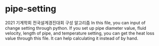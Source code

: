 # pipe-setting
2021 기계학회 전국설계경진대회 구성 알고리즘 
In this file, you can input of change setting through python.
If you set up pipe diameter value, fluid velocity, length of pipe, and temperature setting, you can get the heat loss value through this file.
It can help calculating it instead of by hand.
